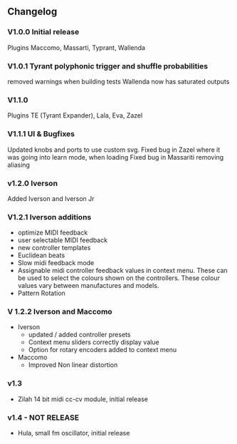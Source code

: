 ## Changelog

### V1.0.0 Initial release

Plugins Maccomo, Massarti, Typrant, Wallenda

### V1.0.1 Tyrant polyphonic trigger and shuffle probabilities

removed warnings when building tests
Wallenda now has saturated outputs

### V1.1.0

Plugins TE (Tyrant Expander), Lala, Eva, Zazel


### V1.1.1 UI & Bugfixes

Updated knobs and ports to use custom svg. 
Fixed bug in Zazel where it was going into learn mode, when loading
Fixed bug in Massariti removing aliasing

### v1.2.0 Iverson

Added Iverson and Iverson Jr

### V1.2.1 Iverson additions

 - optimize MIDI feedback
 - user selectable MIDI feedback
 - new controller templates
 - Euclidean beats
 - Slow midi feedback mode
 - Assignable midi controller feedback values in context menu. These can be used to select the colours shown on the controllers. These colour values vary between manufactures and models.
 - Pattern Rotation
  

### V 1.2.2 Iverson and Maccomo
 - Iverson
   - updated / added controller presets
   - Context menu sliders correctly display value
   - Option for rotary encoders added to context menu
 - Maccomo
     - Improved Non linear distortion
     
 ### v1.3
  - Zilah 14 bit midi cc-cv module, initial release
  
  ### v1.4 - NOT RELEASE
  - Hula, small fm oscillator, initial release
  
 

